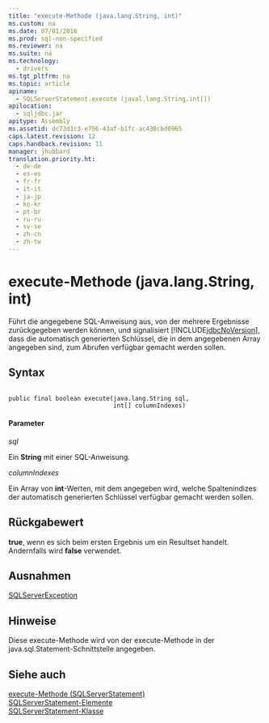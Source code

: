 ```yaml
---
title: "execute-Methode (java.lang.String, int)"
ms.custom: na
ms.date: 07/01/2016
ms.prod: sql-non-specified
ms.reviewer: na
ms.suite: na
ms.technology: 
  - drivers
ms.tgt_pltfrm: na
ms.topic: article
apiname: 
  - SQLServerStatement.execute (javal.lang.String.int[])
apilocation: 
  - sqljdbc.jar
apitype: Assembly
ms.assetid: dc73d1c3-e756-43af-b1fc-ac438cbd0965
caps.latest.revision: 12
caps.handback.revision: 11
manager: jhubbard
translation.priority.ht: 
  - de-de
  - es-es
  - fr-fr
  - it-it
  - ja-jp
  - ko-kr
  - pt-br
  - ru-ru
  - sv-se
  - zh-cn
  - zh-tw
---
```

# execute-Methode (java.lang.String, int)
  Führt die angegebene SQL\-Anweisung aus, von der mehrere Ergebnisse zurückgegeben werden können, und signalisiert [!INCLUDE[jdbcNoVersion](../content/includes/jdbcNoVersion_md.md)], dass die automatisch generierten Schlüssel, die in dem angegebenen Array angegeben sind, zum Abrufen verfügbar gemacht werden sollen.  
  
## Syntax  
  
```  
  
public final boolean execute(java.lang.String sql,  
                             int[] columnIndexes)  
```  
  
#### Parameter  
 *sql*  
  
 Ein **String** mit einer SQL\-Anweisung.  
  
 *columnIndexes*  
  
 Ein Array von **int**\-Werten, mit dem angegeben wird, welche Spaltenindizes der automatisch generierten Schlüssel verfügbar gemacht werden sollen.  
  
## Rückgabewert  
 **true**, wenn es sich beim ersten Ergebnis um ein Resultset handelt. Andernfalls wird **false** verwendet.  
  
## Ausnahmen  
 [SQLServerException](../content/SQLServerException-Class.md)  
  
## Hinweise  
 Diese execute\-Methode wird von der execute\-Methode in der java.sql.Statement\-Schnittstelle angegeben.  
  
## Siehe auch  
 [execute-Methode &#40;SQLServerStatement&#41;](../content/execute-Method--SQLServerStatement-.md)   
 [SQLServerStatement-Elemente](../content/SQLServerStatement-Members.md)   
 [SQLServerStatement-Klasse](../content/SQLServerStatement-Class.md)  
  
  